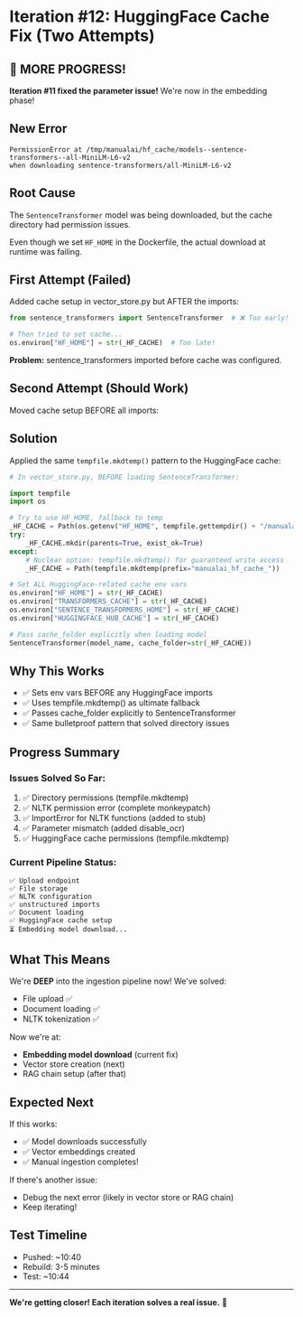 # Iteration #12: HuggingFace Cache Fix (Two Attempts)

## 🎉 MORE PROGRESS!

**Iteration #11 fixed the parameter issue!** We're now in the embedding phase!

## New Error
```
PermissionError at /tmp/manualai/hf_cache/models--sentence-transformers--all-MiniLM-L6-v2 
when downloading sentence-transformers/all-MiniLM-L6-v2
```

## Root Cause
The `SentenceTransformer` model was being downloaded, but the cache directory had permission issues.

Even though we set `HF_HOME` in the Dockerfile, the actual download at runtime was failing.

## First Attempt (Failed)
Added cache setup in vector_store.py but AFTER the imports:
```python
from sentence_transformers import SentenceTransformer  # ❌ Too early!

# Then tried to set cache...
os.environ["HF_HOME"] = str(_HF_CACHE)  # Too late!
```

**Problem:** sentence_transformers imported before cache was configured.

## Second Attempt (Should Work)
Moved cache setup BEFORE all imports:

## Solution
Applied the same `tempfile.mkdtemp()` pattern to the HuggingFace cache:

```python
# In vector_store.py, BEFORE loading SentenceTransformer:

import tempfile
import os

# Try to use HF_HOME, fallback to temp
_HF_CACHE = Path(os.getenv("HF_HOME", tempfile.gettempdir() + "/manualai_hf_cache"))
try:
    _HF_CACHE.mkdir(parents=True, exist_ok=True)
except:
    # Nuclear option: tempfile.mkdtemp() for guaranteed write access
    _HF_CACHE = Path(tempfile.mkdtemp(prefix="manualai_hf_cache_"))

# Set ALL HuggingFace-related cache env vars
os.environ["HF_HOME"] = str(_HF_CACHE)
os.environ["TRANSFORMERS_CACHE"] = str(_HF_CACHE)
os.environ["SENTENCE_TRANSFORMERS_HOME"] = str(_HF_CACHE)
os.environ["HUGGINGFACE_HUB_CACHE"] = str(_HF_CACHE)

# Pass cache_folder explicitly when loading model
SentenceTransformer(model_name, cache_folder=str(_HF_CACHE))
```

## Why This Works
- ✅ Sets env vars BEFORE any HuggingFace imports
- ✅ Uses tempfile.mkdtemp() as ultimate fallback
- ✅ Passes cache_folder explicitly to SentenceTransformer
- ✅ Same bulletproof pattern that solved directory issues

## Progress Summary

### Issues Solved So Far:
1. ✅ Directory permissions (tempfile.mkdtemp)
2. ✅ NLTK permission error (complete monkeypatch)
3. ✅ ImportError for NLTK functions (added to stub)
4. ✅ Parameter mismatch (added disable_ocr)
5. ✅ HuggingFace cache permissions (tempfile.mkdtemp)

### Current Pipeline Status:
```
✅ Upload endpoint
✅ File storage
✅ NLTK configuration
✅ unstructured imports
✅ Document loading
✅ HuggingFace cache setup
⏳ Embedding model download...
```

## What This Means

We're **DEEP** into the ingestion pipeline now! We've solved:
- File upload ✅
- Document loading ✅
- NLTK tokenization ✅

Now we're at:
- **Embedding model download** (current fix)
- Vector store creation (next)
- RAG chain setup (after that)

## Expected Next
If this works:
- ✅ Model downloads successfully
- ✅ Vector embeddings created
- ✅ Manual ingestion completes!

If there's another issue:
- Debug the next error (likely in vector store or RAG chain)
- Keep iterating!

## Test Timeline
- Pushed: ~10:40
- Rebuild: 3-5 minutes
- Test: ~10:44

---
**We're getting closer! Each iteration solves a real issue.** 🚀
